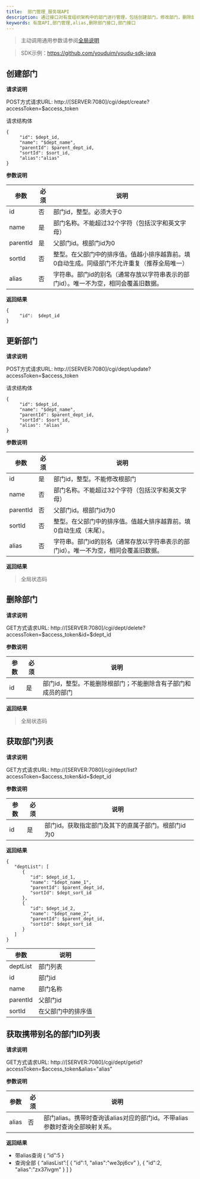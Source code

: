 ```yaml
---
title:  部门管理_服务端API
description: 通过接口对有度组织架构中的部门进行管理，包括创建部门，修改部门，删除部门，获取部门列表，通过别名获取部门id，获取所有部门别名
keywords: 有度API,部门管理,alias,删除部门接口,部门接口
---
```


> 主动调用通用参数请参阅[全局说明](c01_00002.md#_2)

> SDK示例：https://github.com/youduim/youdu-sdk-java

## 创建部门

**请求说明**

POST方式请求URL:
http://[SERVER:7080]/cgi/dept/create?accessToken=$access_token

请求结构体

```
{
     "id": $dept_id,
     "name": "$dept_name",
     "parentId": $parent_dept_id,
     "sortId": $sort_id,
     "alias":"alias"
}
```

**参数说明**

| 参数     | 必须 | 说明                                                         |
| -------- | ---- | ------------------------------------------------------------ |
| id       | 否   | 部门id，整型。必须大于0                                      |
| name     | 是   | 部门名称。不能超过32个字符（包括汉字和英文字母）             |
| parentId | 是   | 父部门id。根部门id为0                                        |
| sortId   | 否   | 整型。在父部门中的排序值。值越小排序越靠前。填0自动生成。同级部门不允许重复（推荐全局唯一） |
| alias    | 否   | 字符串。部门id的别名（通常存放以字符串表示的部门id）。唯一不为空，相同会覆盖旧数据。 |

**返回结果**

```
{
     "id":  $dept_id
}
```

## 更新部门

**请求说明**

POST方式请求URL:
http://[SERVER:7080]/cgi/dept/update?accessToken=$access_token

请求结构体

```
{
     "id": $dept_id,
     "name": "$dept_name",
     "parentId": $parent_dept_id,
     "sortId": $sort_id,
     "alias": "alias"
}
```

**参数说明**

| 参数     | 必须 | 说明                                                         |
| -------- | ---- | ------------------------------------------------------------ |
| id       | 是   | 部门id，整型。不能修改根部门                                 |
| name     | 否   | 部门名称。不能超过32个字符（包括汉字和英文字母）             |
| parentId | 否   | 父部门id。根部门id为0                                        |
| sortId   | 否   | 整型。在父部门中的排序值。值越大排序越靠前。填0自动生成（末尾）。 |
| alias    | 否   | 字符串。部门id的别名（通常存放以字符串表示的部门id）。唯一不为空，相同会覆盖旧数据。 |

**返回结果**

> 全局状态码

## 删除部门

**请求说明**

GET方式请求URL:
http://[SERVER:7080]/cgi/dept/delete?accessToken=$access_token&id=$dept_id

**参数说明**

| 参数 | 必须 | 说明                                                         |
| ---- | ---- | ------------------------------------------------------------ |
| id   | 是   | 部门id，整型。不能删除根部门；不能删除含有子部门和成员的部门 |

**返回结果**

> 全局状态码

## 获取部门列表

**请求说明**

GET方式请求URL:
http://[SERVER:7080]/cgi/dept/list?accessToken=$access_token&id=$dept_id

**参数说明**

| 参数 | 必须 | 说明                                                |
| ---- | ---- | --------------------------------------------------- |
| id   | 是   | 部门id。获取指定部门及其下的直属子部门。根部门id为0 |

**返回结果**

```
{
   "deptList": [
      {
         "id": $dept_id_1,
         "name": "$dept_name_1",
         "parentId": $parent_dept_id,
         "sortId": $dept_sort_id
      },
      {
         "id": $dept_id_2,
         "name": "$dept_name_2",
         "parentId": $parent_dept_id,
         "sortId": $dept_sort_id
      }
   ]
}
```

| 参数     | 说明               |
| -------- | ------------------ |
| deptList | 部门列表           |
| id       | 部门id             |
| name     | 部门名称           |
| parentId | 父部门id           |
| sortId   | 在父部门中的排序值 |

## 获取携带别名的部门ID列表

**请求说明**

GET方式请求URL:
http://[SERVER:7080]/cgi/dept/getid?accessToken=$access_token&alias="alias"

**参数说明**

| 参数 | 必须 | 说明                                                         |
| ----- | ---- | ------------------------------------------------------------ |
| alias | 否 | 部门alias。携带时查询该alias对应的部门id。不带alias参数时查询全部映射关系。 |

**返回结果**

- 带alias查询 { “id”:5 }
- 查询全部 { “aliasList”:[ { "id":1, "alias":"we3pj6cv" }, { "id":2, "alias":"zx37ivgm" } ] }
